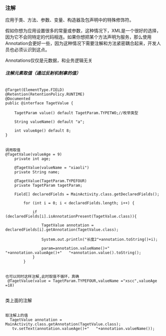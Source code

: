 ### 注解
应用于类、方法、参数、变量、构造器及包声明中的特殊修饰符。

假如你想为应用设置很多的常量或参数，这种情况下，XML是一个很好的选择，因为它不会同特定的代码相连。如果你想把某个方法声明为服务，那么使用Annotation会更好一些，因为这种情况下需要注解和方法紧密耦合起来，开发人员也必须认识到这点。


Annotations仅仅是元数据，和业务逻辑无关


##### 注解元素取值（通过反射机制拿的值）
<pre>
<code>
@Target(ElementType.FIELD)
@Retention(RetentionPolicy.RUNTIME)
@Documented
public @interface TagetValue {

    TagetParam value() default TagetParam.TYPETWO;//枚举类型

    String valueName() default "a";

    int valueAge() default 8;
}
</code>
<code>
调用取值
@TagetValue(valueAge = 9)
    private int age;

    @TagetValue(valueName = "xiaoli")
    private String name;

    @TagetValue(TagetParam.TYPEFOUR)
    private TagetParam tagetParam;
    
    Field[] declaredFields = MainActivity.class.getDeclaredFields();

        for (int i = 0; i < declaredFields.length; i++) {

            if (declaredFields[i].isAnnotationPresent(TagetValue.class)){

                TagetValue annotation = declaredFields[i].getAnnotation(TagetValue.class);

                System.out.println("长度2"+annotation.toString()+i);

                param=annotation.valueName()+"    "+annotation.valueAge()+"   "+annotation.value().toString();
            }
        }
</code>
<code>
也可以同时这样注解,此时取值不循环，真确
 @TagetValue(value = TagetParam.TYPEFOUR,valueName ="xscc",valueAge =18)
</code>
</pre>

类上面的注解
<pre>
<code>
取注解上的值
  TagetValue annotation = MainActivity.class.getAnnotation(TagetValue.class);
   tv.setText(annotation.valueAge()+"   "+annotation.valueName());
</code>
</pre>

